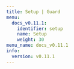 ```yaml
---
title: Setup | Guard
menu:
  docs_v0.11.1:
    identifier: setup
    name: Setup
    weight: 30
menu_name: docs_v0.11.1
info:
  version: v0.11.1
---
```


